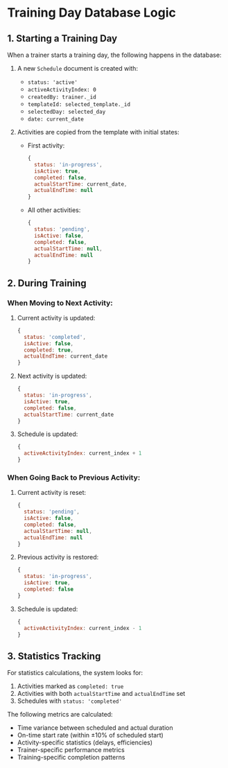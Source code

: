 # Training Day Database Logic

## 1. Starting a Training Day

When a trainer starts a training day, the following happens in the database:

1. A new `Schedule` document is created with:
   - `status: 'active'`
   - `activeActivityIndex: 0`
   - `createdBy: trainer._id`
   - `templateId: selected_template._id`
   - `selectedDay: selected_day`
   - `date: current_date`

2. Activities are copied from the template with initial states:
   - First activity:
     ```js
     {
       status: 'in-progress',
       isActive: true,
       completed: false,
       actualStartTime: current_date,
       actualEndTime: null
     }
     ```
   - All other activities:
     ```js
     {
       status: 'pending',
       isActive: false,
       completed: false,
       actualStartTime: null,
       actualEndTime: null
     }
     ```

## 2. During Training

### When Moving to Next Activity:
1. Current activity is updated:
   ```js
   {
     status: 'completed',
     isActive: false,
     completed: true,
     actualEndTime: current_date
   }
   ```

2. Next activity is updated:
   ```js
   {
     status: 'in-progress',
     isActive: true,
     completed: false,
     actualStartTime: current_date
   }
   ```

3. Schedule is updated:
   ```js
   {
     activeActivityIndex: current_index + 1
   }
   ```

### When Going Back to Previous Activity:
1. Current activity is reset:
   ```js
   {
     status: 'pending',
     isActive: false,
     completed: false,
     actualStartTime: null,
     actualEndTime: null
   }
   ```

2. Previous activity is restored:
   ```js
   {
     status: 'in-progress',
     isActive: true,
     completed: false
   }
   ```

3. Schedule is updated:
   ```js
   {
     activeActivityIndex: current_index - 1
   }
   ```

## 3. Statistics Tracking

For statistics calculations, the system looks for:
1. Activities marked as `completed: true`
2. Activities with both `actualStartTime` and `actualEndTime` set
3. Schedules with `status: 'completed'`

The following metrics are calculated:
- Time variance between scheduled and actual duration
- On-time start rate (within ±10% of scheduled start)
- Activity-specific statistics (delays, efficiencies)
- Trainer-specific performance metrics
- Training-specific completion patterns 